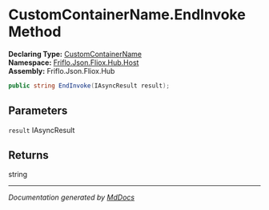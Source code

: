 ﻿<!--  
  <auto-generated>   
    The contents of this file were generated by a tool.  
    Changes to this file may be list if the file is regenerated  
  </auto-generated>   
-->

# CustomContainerName.EndInvoke Method

**Declaring Type:** [CustomContainerName](../index.md)  
**Namespace:** [Friflo.Json.Fliox.Hub.Host](../../index.md)  
**Assembly:** Friflo.Json.Fliox.Hub

```csharp
public string EndInvoke(IAsyncResult result);
```

## Parameters

`result`  IAsyncResult

## Returns

string

___

*Documentation generated by [MdDocs](https://github.com/ap0llo/mddocs)*
